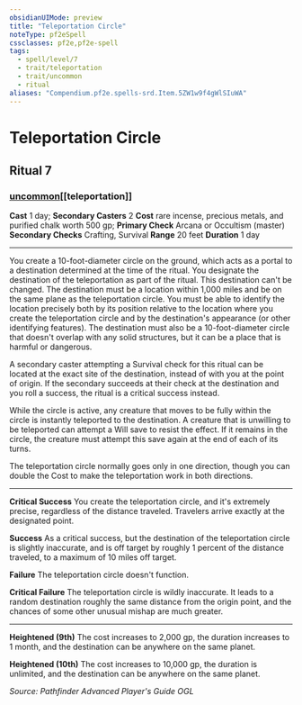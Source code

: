 ```yaml
---
obsidianUIMode: preview
title: "Teleportation Circle"
noteType: pf2eSpell
cssclasses: pf2e,pf2e-spell
tags:
  - spell/level/7
  - trait/teleportation
  - trait/uncommon
  - ritual
aliases: "Compendium.pf2e.spells-srd.Item.5ZW1w9f4gWlSIuWA" 
---
```

# Teleportation Circle   
## Ritual 7
### [uncommon](uncommon "Uncommon Rarity Trait")[[teleportation]]

**Cast** 1 day; **Secondary Casters** 2
**Cost** rare incense, precious metals, and purified chalk worth 500 gp;
**Primary Check** Arcana or Occultism (master)
**Secondary Checks** Crafting, Survival
**Range** 20 feet
**Duration** 1 day
* * * 
You create a 10-foot-diameter circle on the ground, which acts as a portal to a destination determined at the time of the ritual. You designate the destination of the teleportation as part of the ritual. This destination can't be changed. The destination must be a location within 1,000 miles and be on the same plane as the teleportation circle. You must be able to identify the location precisely both by its position relative to the location where you create the teleportation circle and by the destination's appearance (or other identifying features). The destination must also be a 10-foot-diameter circle that doesn't overlap with any solid structures, but it can be a place that is harmful or dangerous.

A secondary caster attempting a Survival check for this ritual can be located at the exact site of the destination, instead of with you at the point of origin. If the secondary succeeds at their check at the destination and you roll a success, the ritual is a critical success instead.

While the circle is active, any creature that moves to be fully within the circle is instantly teleported to the destination. A creature that is unwilling to be teleported can attempt a Will save to resist the effect. If it remains in the circle, the creature must attempt this save again at the end of each of its turns.

The teleportation circle normally goes only in one direction, though you can double the Cost to make the teleportation work in both directions.

* * *

**Critical Success** You create the teleportation circle, and it's extremely precise, regardless of the distance traveled. Travelers arrive exactly at the designated point.

**Success** As a critical success, but the destination of the teleportation circle is slightly inaccurate, and is off target by roughly 1 percent of the distance traveled, to a maximum of 10 miles off target.

**Failure** The teleportation circle doesn't function.

**Critical Failure** The teleportation circle is wildly inaccurate. It leads to a random destination roughly the same distance from the origin point, and the chances of some other unusual mishap are much greater.

* * *

**Heightened (9th)** The cost increases to 2,000 gp, the duration increases to 1 month, and the destination can be anywhere on the same planet.

**Heightened (10th)** The cost increases to 10,000 gp, the duration is unlimited, and the destination can be anywhere on the same planet.

*Source: Pathfinder Advanced Player's Guide*
*OGL*